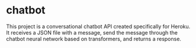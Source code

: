 # chatbot
This project is a conversational chatbot API created specifically for Heroku. It receives a JSON file with a message, send the message through the chatbot neural network based on transformers, and returns a response. 
